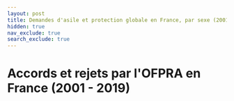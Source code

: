 ```yaml
---
layout: post
title: Demandes d'asile et protection globale en France, par sexe (2001-2019)
hidden: true
nav_exclude: true
search_exclude: true
---
```


# Accords et rejets par l'OFPRA en France (2001 - 2019)

<div id="observablehq-chart1-12893b0f"></div>
<div id="observablehq-viewof-dataG2-12893b0f"></div>
<div id="observablehq-chart2-12893b0f"></div>

<script type="module">
import {Runtime, Inspector} from "https://cdn.jsdelivr.net/npm/@observablehq/runtime@4/dist/runtime.js";
import define from "https://api.observablehq.com/d/18a1cb397ee0e598.js?v=3";
new Runtime().module(define, name => {
  if (name === "viewof dataG2") return new Inspector(document.querySelector("#observablehq-viewof-dataG2-12893b0f"));
  if (name === "chart1") return new Inspector(document.querySelector("#observablehq-chart1-12893b0f"));
  if (name === "chart2") return new Inspector(document.querySelector("#observablehq-chart2-12893b0f"));
});
</script>
